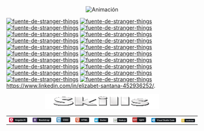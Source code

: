 

<div align="center">
  <img src="https://github.com/ElyJF/ElyJF/blob/main/Dise%C3%B1o%20sin%20t%C3%ADtulo%20(2)%20(2).gif" alt="Animación" autoplay loop />
</div>

<a href="https://fontmeme.com/es/fuente-de-stranger-things/"><img src="https://fontmeme.com/permalink/230629/08499ae8fdcbe6c73d049b33c64fd121.png" alt="fuente-de-stranger-things" border="0"></a>
<a href="https://fontmeme.com/es/fuente-de-stranger-things/"><img src="https://fontmeme.com/permalink/230629/78a4578a6b6878e16cfd6d9a7f0f61c9.png" alt="fuente-de-stranger-things" border="0"></a>
<a href="https://fontmeme.com/es/fuente-de-stranger-things/"><img src="https://fontmeme.com/permalink/230629/54f85c74fe423f597b10fa1b253b79bf.png" alt="fuente-de-stranger-things" border="0"></a>
<a href="https://fontmeme.com/es/fuente-de-stranger-things/"><img src="https://fontmeme.com/permalink/230629/8391cbcf888efbde7b85efaeefbf663b.png" alt="fuente-de-stranger-things" border="0"></a>
<a href="https://fontmeme.com/es/fuente-de-stranger-things/"><img src="https://fontmeme.com/permalink/230629/97a4b52af6f3c66d25d8d1763a2be2da.png" alt="fuente-de-stranger-things" border="0"></a>
<a href="https://fontmeme.com/es/fuente-de-stranger-things/"><img src="https://fontmeme.com/permalink/230629/230e7d27492445220a6bf5143292aeb3.png" alt="fuente-de-stranger-things" border="0"></a>
<a href="https://fontmeme.com/es/fuente-de-stranger-things/"><img src="https://fontmeme.com/permalink/230629/ebcb57aafc42ab1e0bec0deaefb0e25e.png" alt="fuente-de-stranger-things" border="0"></a>
<a href="https://fontmeme.com/es/fuente-de-stranger-things/"><img src="https://fontmeme.com/permalink/230629/0984be55ddccc7c1a3b9a6e8d2e5274b.png" alt="fuente-de-stranger-things" border="0"></a>
<a href="https://fontmeme.com/es/fuente-de-stranger-things/"><img src="https://fontmeme.com/permalink/230629/38c0203e3ccb79b56263876af0881dbc.png" alt="fuente-de-stranger-things" border="0"></a>
<a href="https://fontmeme.com/es/fuente-de-stranger-things/"><img src="https://fontmeme.com/permalink/230629/578dd0559e952e62fedb4189b33eafae.png" alt="fuente-de-stranger-things" border="0"></a>
<a href="https://fontmeme.com/es/fuente-de-stranger-things/"><img src="https://fontmeme.com/permalink/230629/bfc5d9903d0f90dd6708db2de03a53d4.png" alt="fuente-de-stranger-things" border="0"></a>
<a href="https://fontmeme.com/es/fuente-de-stranger-things/"><img src="https://fontmeme.com/permalink/230629/3bd750da7e3bbb7aaff893e818b9479d.png" alt="fuente-de-stranger-things" border="0"></a>
<a href="https://fontmeme.com/es/fuente-de-stranger-things/"><img src="https://fontmeme.com/permalink/230629/e8d50e31ecacddcc1b2b0b2eb661587c.png" alt="fuente-de-stranger-things" border="0"></a>
<a href="https://fontmeme.com/es/fuente-de-stranger-things/"><img src="https://fontmeme.com/permalink/230629/67b55741b0870831b4cadb69e8f7241d.png" alt="fuente-de-stranger-things" width="1600px" height="80" border="0"></a>
<a href="https://fontmeme.com/es/fuente-de-stranger-things/"><img src="https://fontmeme.com/permalink/230629/0ee313282c7cd9704253d6803fd97285.png" alt="fuente-de-stranger-things" width="100%" height="80" border="0"></a>
<a href="https://fontmeme.com/es/fuente-de-stranger-things/"><img src="https://fontmeme.com/permalink/230629/289364744597e493569293e78a3c82b3.png" alt="fuente-de-stranger-things" width="100%" height="80" border="0"></a>
<a href="https://fontmeme.com/es/fuente-de-stranger-things/"><img src="https://fontmeme.com/permalink/230629/4bf5d222ef71fbdf8b35e6af4561d389.png" alt="fuente-de-stranger-things" width="100%" height="80" border="0"></a>
<a href="https://fontmeme.com/es/fuente-de-stranger-things/"><img src="https://fontmeme.com/permalink/230629/e9b3cf5430e5a86ad7b2656e6b3e20bc.png" alt="fuente-de-stranger-things" width="100%" height="80" border="0"></a>
<a href="https://fontmeme.com/es/fuente-de-stranger-things/"><img src="https://fontmeme.com/permalink/230629/2871c9ebb1517a37f2ebd948ac09d236.png" alt="fuente-de-stranger-things" width="100%" height="80" border="0"></a>
<a href="https://fontmeme.com/es/fuente-de-stranger-things/"><img src="https://fontmeme.com/permalink/230629/f0c70feb99c3351ee64715c4a47e255b.png" alt="fuente-de-stranger-things" width="100%" height="80" border="0"></a>https://www.linkedin.com/in/elizabet-santana-452936252/.

<div align="center">
<img src="https://github.com/ElyJF/ElyJF/blob/main/Skills-28-6-2023.gif" width="300px" height="40px" autoplay loop/>
</div>



<div align="center">
  <table>
    <tr>
      <td align="center">
        <img src="https://raw.githubusercontent.com/ElyJF/ElyJF/main/angular_button_icon_151960%20(1).png" alt="Texto alternativo" width="100%">
      </td>
      <td align="center">
        <img src="https://raw.githubusercontent.com/ElyJF/ElyJF/main/bootstrap_button_icon_151958%20(1).png" alt="Texto alternativo" width="100%">
      </td>
      <td align="center">
        <img src="https://raw.githubusercontent.com/ElyJF/ElyJF/main/css_button_icon_151935.png" alt="Texto alternativo" width="100%">
      </td>
      <td align="center">
        <img src="https://raw.githubusercontent.com/ElyJF/ElyJF/main/html_button_icon_151929%20(1).png" alt="Texto alternativo" width="100%">
      </td>
      <td align="center">
        <img src="https://raw.githubusercontent.com/ElyJF/ElyJF/main/docker_button_icon_151885.png" alt="Texto alternativo" width="100%">
      </td>
      <td align="center">
        <img src="https://raw.githubusercontent.com/ElyJF/ElyJF/main/nodejs_button_icon_151951.png" alt="Texto alternativo" width="100%">
      </td>
      <td align="center">
        <img src="https://raw.githubusercontent.com/ElyJF/ElyJF/main/npm_button_icon_151891.png" alt="Texto alternativo" width="100%">
      </td>
      <td align="center">
        <img src="https://raw.githubusercontent.com/ElyJF/ElyJF/main/visualstudio_code_button_icon_151868%20(2).png" alt="Texto alternativo" width="100%">
      </td>
        <td align="center">
        <img src="https://raw.githubusercontent.com/ElyJF/ElyJF/main/js_button_icon_151927.png" alt="Texto alternativo" width="100%">
      </td>
    </tr>
  </table>
</div>




